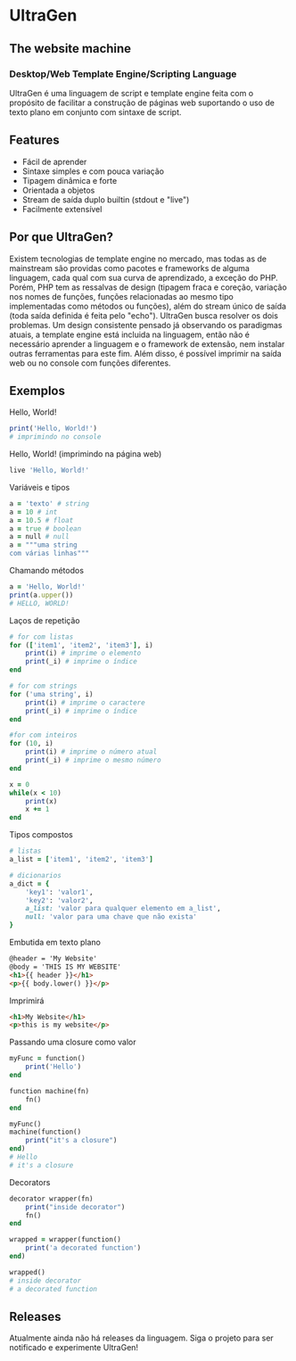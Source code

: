 # UltraGen
## The website machine
### Desktop/Web Template Engine/Scripting Language

UltraGen é uma linguagem de script e template engine feita com o propósito de facilitar a construção de páginas web suportando o uso de texto plano em conjunto com sintaxe de script.

## Features

- Fácil de aprender
- Sintaxe simples e com pouca variação
- Tipagem dinâmica e forte
- Orientada a objetos
- Stream de saída duplo builtin (stdout e "live")
- Facilmente extensível

## Por que UltraGen?

Existem tecnologias de template engine no mercado, mas todas as de mainstream são providas como pacotes e frameworks de alguma linguagem, cada qual com sua curva de aprendizado, a exceção do PHP. Porém, PHP tem as ressalvas de design (tipagem fraca e coreção, variação nos nomes de funções, funções relacionadas ao mesmo tipo implementadas como métodos ou funções), além do stream único de saída (toda saída definida é feita pelo "echo"). UltraGen busca resolver os dois problemas. Um design consistente pensado já observando os paradigmas atuais, a template engine está incluida na linguagem, então não é necessário aprender a linguagem e o framework de extensão, nem instalar outras ferramentas para este fim. Além disso, é possível imprimir na saída web ou no console com funções diferentes.

## Exemplos

Hello, World!
```ruby
print('Hello, World!')
# imprimindo no console
```

Hello, World! (imprimindo na página web)
```ruby
live 'Hello, World!'
```

Variáveis e tipos
```ruby
a = 'texto' # string
a = 10 # int
a = 10.5 # float
a = true # boolean
a = null # null
a = """uma string
com várias linhas"""
```

Chamando métodos
```ruby
a = 'Hello, World!'
print(a.upper())
# HELLO, WORLD!
```

Laços de repetição
```ruby
# for com listas
for (['item1', 'item2', 'item3'], i)
    print(i) # imprime o elemento
    print(_i) # imprime o índice
end

# for com strings
for ('uma string', i)
    print(i) # imprime o caractere
    print(_i) # imprime o índice
end

#for com inteiros
for (10, i)
    print(i) # imprime o número atual
    print(_i) # imprime o mesmo número
end

x = 0
while(x < 10)
    print(x)
    x += 1
end
```

Tipos compostos
```ruby
# listas
a_list = ['item1', 'item2', 'item3']

# dicionarios
a_dict = {
    'key1': 'valor1',
    'key2': 'valor2',
    a_list: 'valor para qualquer elemento em a_list',
    null: 'valor para uma chave que não exista'
}
```

Embutida em texto plano
```html
@header = 'My Website'
@body = 'THIS IS MY WEBSITE'
<h1>{{ header }}</h1>
<p>{{ body.lower() }}</p>
```

Imprimirá
```html
<h1>My Website</h1>
<p>this is my website</p>
```

Passando uma closure como valor
```ruby
myFunc = function()
    print('Hello')
end

function machine(fn)
    fn()
end

myFunc()
machine(function()
    print("it's a closure")
end)
# Hello
# it's a closure
```

Decorators
```ruby
decorator wrapper(fn)
    print("inside decorator")
    fn()
end

wrapped = wrapper(function()
    print('a decorated function')
end)

wrapped()
# inside decorator
# a decorated function

```


## Releases
Atualmente ainda não há releases da linguagem. Siga o projeto para ser notificado e experimente UltraGen!